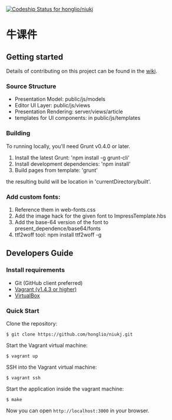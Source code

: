 [ ![Codeship Status for honglio/niukj](https://codeship.io/projects/5c4fd850-11c8-0132-a74a-029e44e44534/status)](https://codeship.io/projects/33121)

# 牛课件 #

## Getting started ##

Details of contributing on this project can be found in the [wiki](https://github.com/honglio/niukj/wiki).

### Source Structure ###

* Presentation Model: public/js/models
* Editor UI Layer: public/js/views
* Presentation Rendering: server/views/article
* templates for UI components: in public/js/templates 

### Building ###

To running locally, you'll need Grunt v0.4.0 or later.

1. Install the latest Grunt: 'npm install -g grunt-cli'
2. Install development dependencies: 'npm install'
3. Build pages from template: 'grunt'

the resulting build will be location in 'currentDirectory/built'.

### Add custom fonts: ###
1. Reference them in web-fonts.css
2. Add the image hack for the given font to ImpressTemplate.hbs
3. Add the base-64 version of the font to present_dependence/base64/fonts
4. ttf2woff tool: npm install ttf2woff -g

## Developers Guide ##

### Install requirements

* Git (GitHub client preferred)
* [Vagrant (v1.4.3 or higher)](http://www.vagrantup.com/downloads.html)
* [VirtualBox](https://www.virtualbox.org/wiki/Downloads)

### Quick Start

Clone the repository:

```shell
$ git clone https://github.com/honglio/niukj.git
```

Start the Vagrant virtual machine:

```shell
$ vagrant up
```

SSH into the Vagrant virtual machine:

```shell
$ vagrant ssh
```

Start the application inside the vagrant machine:

```shell
$ make
```

Now you can open `http://localhost:3000` in your browser.
